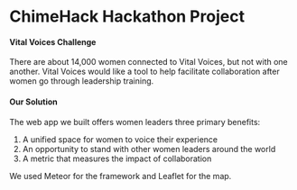 # ChimeHack Hackathon Project

#### Vital Voices Challenge

There are about 14,000 women connected to Vital Voices, but not with one another. Vital Voices would like a tool to help facilitate collaboration after women go through leadership training.

#### Our Solution

The web app we built offers women leaders three primary benefits:

1. A unified space for women to voice their experience
2. An opportunity to stand with other women leaders around the world
3. A metric that measures the impact of collaboration

We used Meteor for the framework and Leaflet for the map.
